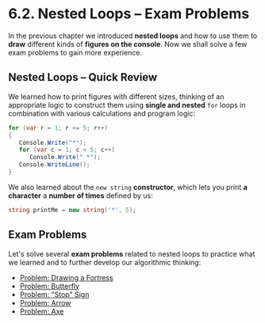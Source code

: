 # 6.2. Nested Loops – Exam Problems

In the previous chapter we introduced **nested loops** and how to use them to **draw** different kinds of **figures on the console**. Now we shall solve a few exam problems to gain more experience.

## Nested Loops – Quick Review

We learned how to print figures with different sizes, thinking of an appropriate logic to construct them using **single and nested** `for` loops in combination with various calculations and program logic:

```csharp
for (var r = 1; r <= 5; r++)
{
   Console.Write("*");
   for (var c = 1; c < 5; c++)
      Console.Write(" *");
   Console.WriteLine();
}
```

We also learned about the `new string` **constructor**, which lets you print **a character** a **number of times** defined by us:

```csharp
string printMe = new string('*', 5);
```

## Exam Problems

Let's solve several **exam problems** related to nested loops to practice what we learned and to further develop our algorithmic thinking:

* [Problem: Drawing a Fortress](draw-fort.md)
* [Problem: Butterfly](butterfly.md)
* [Problem: "Stop" Sign](stop.md)
* [Problem: Arrow](arrow.md)
* [Problem: Axe](axe.md)
